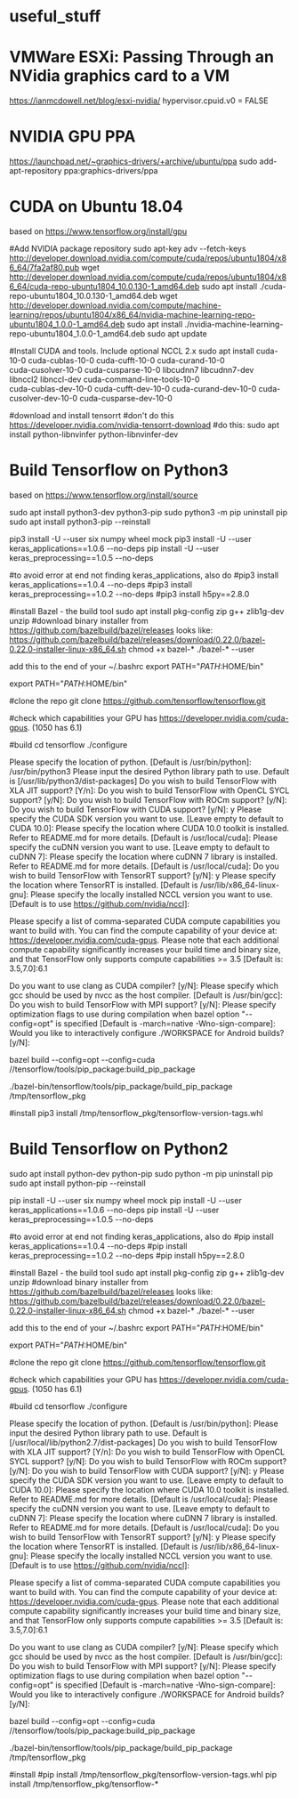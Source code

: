 # useful_stuff

# VMWare ESXi: Passing Through an NVidia graphics card to a VM
https://ianmcdowell.net/blog/esxi-nvidia/
hypervisor.cpuid.v0 = FALSE

# NVIDIA GPU PPA
https://launchpad.net/~graphics-drivers/+archive/ubuntu/ppa
sudo add-apt-repository ppa:graphics-drivers/ppa


# CUDA on Ubuntu 18.04
based on https://www.tensorflow.org/install/gpu

#Add NVIDIA package repository
sudo apt-key adv --fetch-keys http://developer.download.nvidia.com/compute/cuda/repos/ubuntu1804/x86_64/7fa2af80.pub
wget http://developer.download.nvidia.com/compute/cuda/repos/ubuntu1804/x86_64/cuda-repo-ubuntu1804_10.0.130-1_amd64.deb
sudo apt install ./cuda-repo-ubuntu1804_10.0.130-1_amd64.deb
wget http://developer.download.nvidia.com/compute/machine-learning/repos/ubuntu1804/x86_64/nvidia-machine-learning-repo-ubuntu1804_1.0.0-1_amd64.deb
sudo apt install ./nvidia-machine-learning-repo-ubuntu1804_1.0.0-1_amd64.deb
sudo apt update

#Install CUDA and tools. Include optional NCCL 2.x
sudo apt install cuda-10-0 cuda-cublas-10-0 cuda-cufft-10-0 cuda-curand-10-0 \
    cuda-cusolver-10-0 cuda-cusparse-10-0 libcudnn7 libcudnn7-dev \
    libnccl2 libnccl-dev cuda-command-line-tools-10-0 \
    cuda-cublas-dev-10-0 cuda-cufft-dev-10-0 cuda-curand-dev-10-0 cuda-cusolver-dev-10-0 cuda-cusparse-dev-10-0

#download and install tensorrt
#don't do this https://developer.nvidia.com/nvidia-tensorrt-download
#do this:
sudo apt install python-libnvinfer python-libnvinfer-dev

# Build Tensorflow on Python3
based on https://www.tensorflow.org/install/source

sudo apt install python3-dev python3-pip
sudo python3 -m pip uninstall pip
sudo apt install python3-pip --reinstall

pip3 install -U --user six numpy wheel mock
pip3 install -U --user keras_applications==1.0.6 --no-deps
pip install -U --user keras_preprocessing==1.0.5 --no-deps

#to avoid error at end not finding keras_applications, also do
#pip3 install keras_applications==1.0.4 --no-deps
#pip3 install keras_preprocessing==1.0.2 --no-deps
#pip3 install h5py==2.8.0

#install Bazel - the build tool
sudo apt install pkg-config zip g++ zlib1g-dev unzip
#download binary installer from https://github.com/bazelbuild/bazel/releases   looks like:
https://github.com/bazelbuild/bazel/releases/download/0.22.0/bazel-0.22.0-installer-linux-x86_64.sh
chmod +x bazel-*
./bazel-* --user

add this to the end of your ~/.bashrc   export PATH="$PATH:$HOME/bin"

export PATH="$PATH:$HOME/bin"

#clone the repo
git clone https://github.com/tensorflow/tensorflow.git

#check which capabilities your GPU has
https://developer.nvidia.com/cuda-gpus. (1050 has 6.1)

#build
cd tensorflow
./configure


Please specify the location of python. [Default is /usr/bin/python]: /usr/bin/python3
Please input the desired Python library path to use.  Default is [/usr/lib/python3/dist-packages]
Do you wish to build TensorFlow with XLA JIT support? [Y/n]: 
Do you wish to build TensorFlow with OpenCL SYCL support? [y/N]: 
Do you wish to build TensorFlow with ROCm support? [y/N]: 
Do you wish to build TensorFlow with CUDA support? [y/N]: y
Please specify the CUDA SDK version you want to use. [Leave empty to default to CUDA 10.0]:
Please specify the location where CUDA 10.0 toolkit is installed. Refer to README.md for more details. [Default is /usr/local/cuda]: 
Please specify the cuDNN version you want to use. [Leave empty to default to cuDNN 7]: 
Please specify the location where cuDNN 7 library is installed. Refer to README.md for more details. [Default is /usr/local/cuda]: 
Do you wish to build TensorFlow with TensorRT support? [y/N]: y
Please specify the location where TensorRT is installed. [Default is /usr/lib/x86_64-linux-gnu]:
Please specify the locally installed NCCL version you want to use. [Default is to use https://github.com/nvidia/nccl]:

Please specify a list of comma-separated CUDA compute capabilities you want to build with.
You can find the compute capability of your device at: https://developer.nvidia.com/cuda-gpus.
Please note that each additional compute capability significantly increases your build time and binary size, and that TensorFlow only supports compute capabilities >= 3.5 [Default is: 3.5,7.0]:6.1

Do you want to use clang as CUDA compiler? [y/N]:
Please specify which gcc should be used by nvcc as the host compiler. [Default is /usr/bin/gcc]:
Do you wish to build TensorFlow with MPI support? [y/N]:
Please specify optimization flags to use during compilation when bazel option "--config=opt" is specified [Default is -march=native -Wno-sign-compare]: 
Would you like to interactively configure ./WORKSPACE for Android builds? [y/N]: 


bazel build --config=opt --config=cuda //tensorflow/tools/pip_package:build_pip_package

./bazel-bin/tensorflow/tools/pip_package/build_pip_package /tmp/tensorflow_pkg

#install
pip3 install /tmp/tensorflow_pkg/tensorflow-version-tags.whl


# Build Tensorflow on Python2
sudo apt install python-dev python-pip
sudo python -m pip uninstall pip
sudo apt install python-pip --reinstall

pip install -U --user six numpy wheel mock
pip install -U --user keras_applications==1.0.6 --no-deps
pip install -U --user keras_preprocessing==1.0.5 --no-deps


#to avoid error at end not finding keras_applications, also do
#pip install keras_applications==1.0.4 --no-deps
#pip install keras_preprocessing==1.0.2 --no-deps
#pip install h5py==2.8.0

#install Bazel - the build tool
sudo apt install pkg-config zip g++ zlib1g-dev unzip
#download binary installer from https://github.com/bazelbuild/bazel/releases   looks like:
https://github.com/bazelbuild/bazel/releases/download/0.22.0/bazel-0.22.0-installer-linux-x86_64.sh
chmod +x bazel-*
./bazel-* --user

add this to the end of your ~/.bashrc   export PATH="$PATH:$HOME/bin"

export PATH="$PATH:$HOME/bin"

#clone the repo
git clone https://github.com/tensorflow/tensorflow.git

#check which capabilities your GPU has
https://developer.nvidia.com/cuda-gpus. (1050 has 6.1)

#build
cd tensorflow
./configure


Please specify the location of python. [Default is /usr/bin/python]:
Please input the desired Python library path to use.  Default is [/usr/local/lib/python2.7/dist-packages]
Do you wish to build TensorFlow with XLA JIT support? [Y/n]: 
Do you wish to build TensorFlow with OpenCL SYCL support? [y/N]: 
Do you wish to build TensorFlow with ROCm support? [y/N]: 
Do you wish to build TensorFlow with CUDA support? [y/N]: y
Please specify the CUDA SDK version you want to use. [Leave empty to default to CUDA 10.0]:
Please specify the location where CUDA 10.0 toolkit is installed. Refer to README.md for more details. [Default is /usr/local/cuda]: 
Please specify the cuDNN version you want to use. [Leave empty to default to cuDNN 7]: 
Please specify the location where cuDNN 7 library is installed. Refer to README.md for more details. [Default is /usr/local/cuda]: 
Do you wish to build TensorFlow with TensorRT support? [y/N]: y
Please specify the location where TensorRT is installed. [Default is /usr/lib/x86_64-linux-gnu]:
Please specify the locally installed NCCL version you want to use. [Default is to use https://github.com/nvidia/nccl]:

Please specify a list of comma-separated CUDA compute capabilities you want to build with.
You can find the compute capability of your device at: https://developer.nvidia.com/cuda-gpus.
Please note that each additional compute capability significantly increases your build time and binary size, and that TensorFlow only supports compute capabilities >= 3.5 [Default is: 3.5,7.0]:6.1

Do you want to use clang as CUDA compiler? [y/N]:
Please specify which gcc should be used by nvcc as the host compiler. [Default is /usr/bin/gcc]:
Do you wish to build TensorFlow with MPI support? [y/N]:
Please specify optimization flags to use during compilation when bazel option "--config=opt" is specified [Default is -march=native -Wno-sign-compare]: 
Would you like to interactively configure ./WORKSPACE for Android builds? [y/N]: 


bazel build --config=opt --config=cuda //tensorflow/tools/pip_package:build_pip_package

./bazel-bin/tensorflow/tools/pip_package/build_pip_package /tmp/tensorflow_pkg

#install
#pip install /tmp/tensorflow_pkg/tensorflow-version-tags.whl
pip install /tmp/tensorflow_pkg/tensorflow-*
